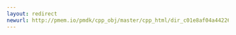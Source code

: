 ```yaml
---
layout: redirect
newurl: http://pmem.io/pmdk/cpp_obj/master/cpp_html/dir_c01e8af04a44226a7ee362604271a6f5.html
---
```

